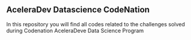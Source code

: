 ## AceleraDev Datascience CodeNation

In this repository you will find all codes related to the challenges solved during Codenation AceleraDeve Data Science Program 
